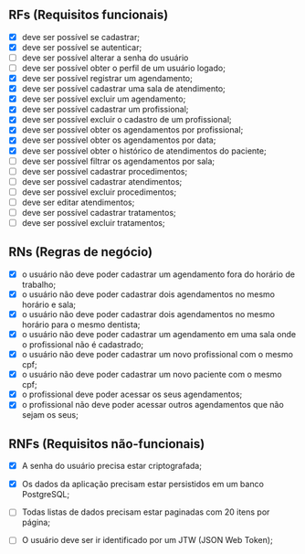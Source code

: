 ## RFs (Requisitos funcionais)
- [x] deve ser possível se cadastrar;
- [x] deve ser possível se autenticar;
- [ ] deve ser possível alterar a senha do usuário
- [ ] deve ser possível obter o perfil de um usuário logado;
- [x] deve ser possível registrar um agendamento;
- [x] deve ser possível cadastrar uma sala de atendimento;
- [x] deve ser possível excluir um agendamento;
- [x] deve ser possível cadastrar um profissional;
- [x] deve ser possível excluir o cadastro de um profissional;
- [x] deve ser possível obter os agendamentos por profissional;
- [x] deve ser possível obter os agendamentos por data;
- [x] deve ser possível obter o histórico de atendimentos do paciente;
- [ ] deve ser possível filtrar os agendamentos por sala;
- [ ] deve ser possível cadastrar procedimentos;
- [ ] deve ser possível cadastrar atendimentos;
- [ ] deve ser possível excluir procedimentos;
- [ ] deve ser editar atendimentos;
- [ ] deve ser possível cadastrar tratamentos;
- [ ] deve ser possível excluir tratamentos;

## RNs (Regras de negócio)

- [x] o usuário não deve poder cadastrar um agendamento fora do horário de trabalho;
- [x] o usuário não deve poder cadastrar dois agendamentos no mesmo horário e sala;
- [x] o usuário não deve poder cadastrar dois agendamentos no mesmo horário para o mesmo dentista;
- [x] o usuário não deve poder cadastrar um agendamento em uma sala onde o profissional não é cadastrado;
- [x] o usuário não deve poder cadastrar um novo profissional com o mesmo cpf;
- [x] o usuário não deve poder cadastrar um novo paciente com o mesmo cpf;
- [x] o profissional deve poder acessar os seus agendamentos;
- [x] o profissional não deve poder acessar outros agendamentos que não sejam os seus;

## RNFs (Requisitos não-funcionais)

- [x] A senha do usuário precisa estar criptografada;
- [x] Os dados da aplicação precisam estar persistidos em um banco PostgreSQL;
- [ ] Todas listas de dados precisam estar paginadas com 20 itens por página;
- [ ] O usuário deve ser ir identificado por um JTW (JSON Web Token);

